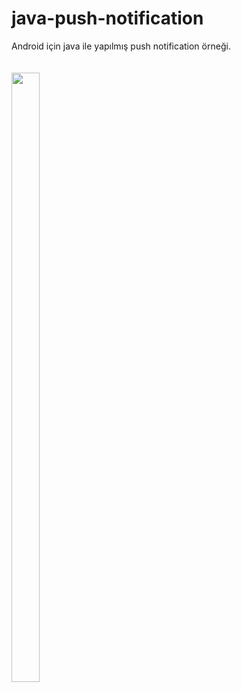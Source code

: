 # java-push-notification
Android için java ile yapılmış push notification örneği.
<br><br><br>
<img src="https://i.hizliresim.com/iuogrlu.png" width="30%" height="50%" />
